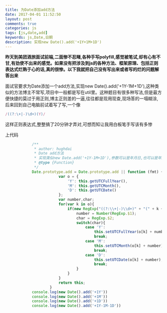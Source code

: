 ```yaml
---
title: 为Date添加add方法
date: 2017-04-01 11:52:50
layout: post
comments: true
categories: js
tags: [js,date,add]
keywords: js,Date,日期
description: 实现new Date().add('+1Y+1M+1D')
---
```


**昨天到美团酒旅面试前端,二面惨不忍睹,各种手写polyfill,感觉被笔试,却有心有不甘,有劲使不出来的感觉。如果没有把涉及到js的各种方法、框架原理、包括正则表达式烂熟于心的话,真的很惨。以下我就把自己没有写出来或者写的烂的问题解答出来**

面试官要求为Date添加一个add方法,实现new Date().add('+1Y-1M+1D'),这种类似的方法博主不常写,项目中一般都是写在util里。这种题目有很多种写法,但是最方便快捷的莫过于用正则,博主正则差的一逼,往往都是现用现查,现场答的一塌糊涂,后来回到自己电脑前试着写了写,一个像
<!-- more -->
```javascript
/((?:\+|-)\d+)(Y)/
```
这样正则表达式,整整搞了20分钟才弄对,可想而知让我用白板笔手写该有多惨

上代码

```javascript
            /**
             * author: hughdai
             * Date add方法
             * 实现类似new Date.add('+1Y-1M+1D'),参数可以是年月日,也可以是年月日的组合或者是单独的年月日
             * @type {Function}
             */
            Date.prototype.add = Date.prototype.add || function (fmt) {
                        var o = {
                            'Y': this.getUTCFullYear(),
                            'M': this.getUTCMonth(),
                            'D': this.getUTCDate()
                        };
                        var number,char;
                        for(var k in o){
                            if(new RegExp("((?:\\+|-)\\d+)" + "(" + k + ")").test(fmt)){
                                number = Number(RegExp.$1);
                                char = RegExp.$2;
                                switch(char){
                                    case 'Y':
                                        this.setUTCFullYear(o[k] + number);
                                        break;
                                    case 'M':
                                        this.setUTCMonth(o[k] + number);
                                        break;
                                    case 'D':
                                        this.setUTCDate(o[k] + number);
                                        break;
                                }
                            }
                        }
                        return this;
                    }
            console.log(new Date().add('+1Y'))
            console.log(new Date().add('+1M'))
            console.log(new Date().add('+1D'))
            console.log(new Date().add('+1Y-1M-1D'))
```